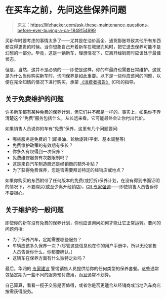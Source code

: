 # 在买车之前，先问这些保养问题

> 原文：<https://lifehacker.com/ask-these-maintenance-questions-before-ever-buying-a-ca-1849154999>

买新车时要考虑的事情太多了——尤其是在油价高企、通货膨胀导致其他所有东西都变得更贵的时候。当你想象自己开着新车在城里兜风时，把它送去保养可能不是幻想的一部分。毕竟，这是一辆新车，理想情况下，它离开经销商时应该处于最佳状态。



但是，当然，这并不是必须的——即使是这样，你的车最终也需要日常维护。这就是为什么当你购买新车时，询问保养是如此重要。以下是一些你应该问的问题，以便在完全知情的情况下进行购买，承蒙 [《消费者报告》](https://www.consumerreports.org/buying-a-car/questions-to-ask-before-you-buy-a-car-a6387933582/) (CR)的指导。

## 关于免费维护的问题

许多新车都有某种免费的保养计划，但它们并不都是一样的。事实上，如果你不弄清楚这个“免费”服务包括什么，从长远来看，它可能最终会让你付出代价。

如果销售人员说你的车有“免费”保养，这里有几个问题要问:

*   哪些服务是免费的？(即换油、轮胎旋转/平衡、基本调整等)
*   免费维护政策的有效期有多长？
*   你多久有权得到一次保养？
*   免费维修服务有次数限制吗？
*   这是来自汽车制造商还是经销商的额外补贴？
*   为了获得免费保养，您是否需要拜访特定的经销店或地点？

如果你购买的东西附带了任何版本的免费(或打折)保养计划，在没有得到书面证明的情况下，不要购买(或至少离开经销店)，[CR 专家强调](https://www.consumerreports.org/buying-a-car/questions-to-ask-before-you-buy-a-car-a6387933582/)——即使销售人员告诉你不要担心。

## 关于维护的一般问题

即使你的新车没有免费的保养计划，你也应该询问如何才能让它正常运转。要问的问题包括:

*   为了保养汽车，定期需要哪些服务？
*   车辆应该多久保养一次？(尽管这些信息也在你的用户手册中，所以无论销售人员告诉你什么，你都要确认。)
*   这辆车在保养方面有什么独特之处吗？

最后，华润的 [专家建议](https://www.consumerreports.org/buying-a-car/questions-to-ask-before-you-buy-a-car-a6387933582/) 警惕销售人员提供给你的任何类型的保养套餐。这些通常包括定期为一些不同的服务预付费用，而且通常不划算。

自己算算，看看一揽子交易是否值得，或者你是否更适合从经销商或当地汽车商店按需获得服务。